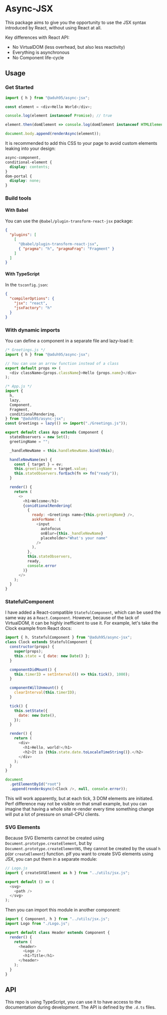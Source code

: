 # Async-JSX

This package aims to give you the opportunity to use the JSX syntax introduced
by React, without using React at all.

Key differences with React API:

- No VirtualDOM (less overhead, but also less reactivity)
- Everything is asynchronous
- No Component life-cycle

## Usage

### Get Started

```js
import { h } from "@aduh95/async-jsx";

const element = <div>Hello World</div>;

console.log(element instanceof Promise); // true

element.then(domElement => console.log(domElement instanceof HTMLElement)); // true

document.body.append(renderAsync(element));
```

It is recommended to add this CSS to your page to avoid custom elements leaking
into your design:

```css
async-component,
conditional-element {
  display: contents;
}
dom-portal {
  display: none;
}
```

### Build tools

#### With Babel

You can use the `@babel/plugin-transform-react-jsx` package:

```json
{
  "plugins": [
    [
      "@babel/plugin-transform-react-jsx",
      { "pragma": "h", "pragmaFrag": "Fragment" }
    ]
  ]
}
```

#### With TypeScript

In the `tsconfig.json`:

```json
{
  "compilerOptions": {
    "jsx": "react",
    "jsxFactory": "h"
  }
}
```

### With dynamic imports

You can define a component in a separate file and lazy-load it:

```js
/* Greetings.js */
import { h } from "@aduh95/async-jsx";

// You can use an arrow function instead of a class
export default props => (
  <div className={props.className}>Hello {props.name}</div>
);
```

```js
/* App.js */
import {
  h,
  lazy,
  Component,
  Fragment,
  conditionalRendering,
} from "@aduh95/async-jsx";
const Greetings = lazy(() => import("./Greetings.js"));

export default class App extends Component {
  stateObservers = new Set();
  greetingName = "";

  _handleNewName = this.handleNewName.bind(this);

  handleNewName(ev) {
    const { target } = ev;
    this.greetingName = target.value;
    this.stateObservers.forEach(fn => fn("ready"));
  }

  render() {
    return (
      <>
        <h1>Welcome</h1>
        {conidtionalRendering(
          {
            ready: <Greetings name={this.greetingName} />,
            askForName: (
              <input
                autofocus
                onBlur={this._handleNewName}
                placeholder="What's your name"
              />
            ),
          },
          this.stateObservers,
          ready,
          console.error
        )}
      </>
    );
  }
}
```

### StatefulComponent

I have added a React-compatible `StatefulComponent`, which can be used the same
way as a `React.Component`. However, because of the lack of VirtualDOM, it can
be highly inefficient to use it. For example, let's take the Clock example from
React docs:

```js
import { h, StatefulComponent } from "@aduh95/async-jsx";
class Clock extends StatefulComponent {
  constructor(props) {
    super(props);
    this.state = { date: new Date() };
  }

  componentDidMount() {
    this.timerID = setInterval(() => this.tick(), 1000);
  }

  componentWillUnmount() {
    clearInterval(this.timerID);
  }

  tick() {
    this.setState({
      date: new Date(),
    });
  }

  render() {
    return (
      <div>
        <h1>Hello, world!</h1>
        <h2>It is {this.state.date.toLocaleTimeString()}.</h2>
      </div>
    );
  }
}

document
  .getElementById("root")
  .append(renderAsync(<Clock />, null, console.error));
```

This will work apparently, but at each tick, 3 DOM elements are initiated. Perf
difference may not be visible on that small example, but you can imagine that
having a whole site re-render every time something change will put a lot of
pressure on small-CPU clients.

### SVG Elements

Because SVG Elements cannot be created using `Document.prototype.createElement`,
but by `Document.prototype.createElementNS`, they cannot be created by the usual
`h` p(or `createElement`) function. pIf you want to create SVG elements using
JSX, you can put them in a separate module:

```js
// Logo.js
import { createSVGElement as h } from "../utils/jsx.js";

export default () => (
  <svg>
    <path />
  </svg>
);
```

Then you can import this module in another component:

```js
import { Component, h } from "../utils/jsx.js";
import Logo from "./Logo.js";

export default class Header extends Component {
  render() {
    return (
      <header>
        <Logo />
        <h1>Title</h1>
      </header>
    );
  }
}
```

## API

This repo is using TypeScript, you can use it to have access to the
documentation during development. The API is defined by the `.d.ts` files.
